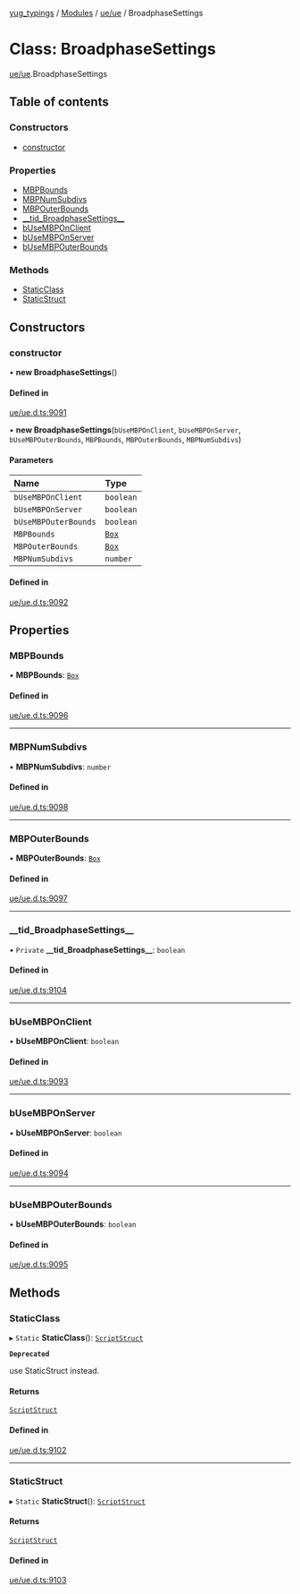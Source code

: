 [yug_typings](../README.md) / [Modules](../modules.md) / [ue/ue](../modules/ue_ue.md) / BroadphaseSettings

# Class: BroadphaseSettings

[ue/ue](../modules/ue_ue.md).BroadphaseSettings

## Table of contents

### Constructors

- [constructor](ue_ue.BroadphaseSettings.md#constructor)

### Properties

- [MBPBounds](ue_ue.BroadphaseSettings.md#mbpbounds)
- [MBPNumSubdivs](ue_ue.BroadphaseSettings.md#mbpnumsubdivs)
- [MBPOuterBounds](ue_ue.BroadphaseSettings.md#mbpouterbounds)
- [\_\_tid\_BroadphaseSettings\_\_](ue_ue.BroadphaseSettings.md#__tid_broadphasesettings__)
- [bUseMBPOnClient](ue_ue.BroadphaseSettings.md#busembponclient)
- [bUseMBPOnServer](ue_ue.BroadphaseSettings.md#busembponserver)
- [bUseMBPOuterBounds](ue_ue.BroadphaseSettings.md#busembpouterbounds)

### Methods

- [StaticClass](ue_ue.BroadphaseSettings.md#staticclass)
- [StaticStruct](ue_ue.BroadphaseSettings.md#staticstruct)

## Constructors

### constructor

• **new BroadphaseSettings**()

#### Defined in

[ue/ue.d.ts:9091](https://github.com/YugMetaverse/yug_typings/blob/b7d9b19/ue/ue.d.ts#L9091)

• **new BroadphaseSettings**(`bUseMBPOnClient`, `bUseMBPOnServer`, `bUseMBPOuterBounds`, `MBPBounds`, `MBPOuterBounds`, `MBPNumSubdivs`)

#### Parameters

| Name | Type |
| :------ | :------ |
| `bUseMBPOnClient` | `boolean` |
| `bUseMBPOnServer` | `boolean` |
| `bUseMBPOuterBounds` | `boolean` |
| `MBPBounds` | [`Box`](ue_ue.Box.md) |
| `MBPOuterBounds` | [`Box`](ue_ue.Box.md) |
| `MBPNumSubdivs` | `number` |

#### Defined in

[ue/ue.d.ts:9092](https://github.com/YugMetaverse/yug_typings/blob/b7d9b19/ue/ue.d.ts#L9092)

## Properties

### MBPBounds

• **MBPBounds**: [`Box`](ue_ue.Box.md)

#### Defined in

[ue/ue.d.ts:9096](https://github.com/YugMetaverse/yug_typings/blob/b7d9b19/ue/ue.d.ts#L9096)

___

### MBPNumSubdivs

• **MBPNumSubdivs**: `number`

#### Defined in

[ue/ue.d.ts:9098](https://github.com/YugMetaverse/yug_typings/blob/b7d9b19/ue/ue.d.ts#L9098)

___

### MBPOuterBounds

• **MBPOuterBounds**: [`Box`](ue_ue.Box.md)

#### Defined in

[ue/ue.d.ts:9097](https://github.com/YugMetaverse/yug_typings/blob/b7d9b19/ue/ue.d.ts#L9097)

___

### \_\_tid\_BroadphaseSettings\_\_

• `Private` **\_\_tid\_BroadphaseSettings\_\_**: `boolean`

#### Defined in

[ue/ue.d.ts:9104](https://github.com/YugMetaverse/yug_typings/blob/b7d9b19/ue/ue.d.ts#L9104)

___

### bUseMBPOnClient

• **bUseMBPOnClient**: `boolean`

#### Defined in

[ue/ue.d.ts:9093](https://github.com/YugMetaverse/yug_typings/blob/b7d9b19/ue/ue.d.ts#L9093)

___

### bUseMBPOnServer

• **bUseMBPOnServer**: `boolean`

#### Defined in

[ue/ue.d.ts:9094](https://github.com/YugMetaverse/yug_typings/blob/b7d9b19/ue/ue.d.ts#L9094)

___

### bUseMBPOuterBounds

• **bUseMBPOuterBounds**: `boolean`

#### Defined in

[ue/ue.d.ts:9095](https://github.com/YugMetaverse/yug_typings/blob/b7d9b19/ue/ue.d.ts#L9095)

## Methods

### StaticClass

▸ `Static` **StaticClass**(): [`ScriptStruct`](ue_ue.ScriptStruct.md)

**`Deprecated`**

use StaticStruct instead.

#### Returns

[`ScriptStruct`](ue_ue.ScriptStruct.md)

#### Defined in

[ue/ue.d.ts:9102](https://github.com/YugMetaverse/yug_typings/blob/b7d9b19/ue/ue.d.ts#L9102)

___

### StaticStruct

▸ `Static` **StaticStruct**(): [`ScriptStruct`](ue_ue.ScriptStruct.md)

#### Returns

[`ScriptStruct`](ue_ue.ScriptStruct.md)

#### Defined in

[ue/ue.d.ts:9103](https://github.com/YugMetaverse/yug_typings/blob/b7d9b19/ue/ue.d.ts#L9103)
